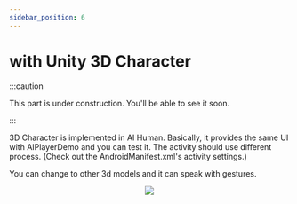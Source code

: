 ```yaml
---
sidebar_position: 6
---
```


# with Unity 3D Character

:::caution

This part is under construction.
You'll be able to see it soon.

:::

3D Character is implemented in AI Human. Basically, it provides the same UI with AIPlayerDemo and you can test it. The activity should use different process. (Check out the AndroidManifest.xml's activity settings.)

You can change to other 3d models and it can speak with gestures.

<p align="center">
<img src="/img/aihuman/android/Screenshot_20221107-120426_AIHumanSDKDemo.jpg" style={{zoom: "25%"}} />
</p>
